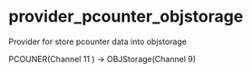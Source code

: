 # provider_pcounter_objstorage
Provider for store pcounter data into objstorage

PCOUNER(Channel 11 ) -> OBJStorage(Channel 9)